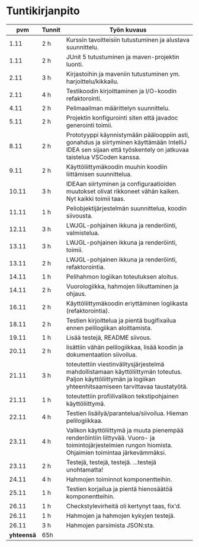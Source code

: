 # Tuntikirjanpito

| pvm | Tunnit | Työn kuvaus |
|-----|--------|-------------|
| 1.11|    2 h | Kurssin tavoitteisiin tutustuminen ja alustava suunnittelu. |
| 1.11|    2 h | JUnit 5 tutustuminen ja maven-projektin luonti. |
| 2.11|    3 h | Kirjastoihin ja maveniin tutustuminen ym. harjoittelu/kikkailu. | 
| 2.11|    4 h | Testikoodin kirjoittaminen ja I/O-koodin refaktorointi. | 
| 4.11|    2 h | Pelimaailman määrittelyn suunnittelu. |
| 5.11|    2 h | Projektin konfigurointi siten että javadoc generointi toimii. |
| 8.11|    2 h | Prototyyppi käynnistymään päälooppiin asti, gonahdus ja siirtyminen käyttämään IntelliJ IDEA sen sijaan että työskentely on jatkuvaa taistelua VSCoden kanssa. |
| 9.11|    2 h | Käyttöliittymäkoodin muuhin koodiin liittämisen suunnittelua. |
|10.11|    3 h | IDEAan siirtyminen ja configuraatioiden muutokset olivat rikkoneet vähän kaiken. Nyt kaikki toimii taas. |
|11.11|    1 h | Peliobjektijärjestelmän suunnittelua, koodin siivousta. |
|12.11|    3 h | LWJGL-pohjainen ikkuna ja renderöinti, valmistelua. |
|13.11|    3 h | LWJGL-pohjainen ikkuna ja renderöinti, toimii. |
|13.11|    2 h | LWJGL-pohjainen ikkuna ja renderöinti, refaktorointia. |
|14.11|    1 h | Pelihahmon logiikan toteutuksen aloitus. |
|14.11|    2 h | Vuorologiikka, hahmojen liikuttaminen ja ohjaus. |
|16.11|    2 h | Käyttöliittymäkoodin eriyttäminen logiikasta (refaktorointia). |
|18.11|    2 h | Testien kirjoittelua ja pientä bugifixailua ennen pelilogiikan aloittamista. |
|19.11|    1 h | Lisää testejä, README siivous. |
|20.11|    2 h | lisättiin vähän pelilogiikkaa, lisää koodin ja dokumentaation siivoilua. |
|21.11|    3 h | toteutettiin viestinvälitysjärjestelmä mahdollistamaan käyttöliittymän toteutus. Paljon käyttöliittymän ja logiikan yhteenhitsaamiseen tarvittavaa taustatyötä. |
|21.11|    1 h | toteutettiin profiilivalikon tekstipohjainen käyttöliittymä. |
|22.11|    4 h | Testien lisäilyä/parantelua/siivoilua. Hieman pelilogiikkaa. |
|23.11|    4 h | Valikon käyttöliittymä ja muuta pienempää renderöintiin liittyvää. Vuoro- ja toimintojärjestelmien rungon hiomista. Ohjaimien toimintaa järkevämmäksi. |
|23.11|    2 h | Testejä, testejä, testejä. ...testejä unohtamatta! |
|24.11|    4 h | Hahmojen toiminnot komponentteihin. |
|25.11|    1 h | Testien korjailua ja pientä hienosäätöä komponentteihin. |
|26.11|    1 h | Checkstylevirheitä oli kertynyt taas, fix'd. |
|26.11|    1 h | Hahmojen ja hahmojen kykyjen testejä. |
|26.11|    3 h | Hahmojen parsimista JSON:sta. |
| **yhteensä** | 65h ||
